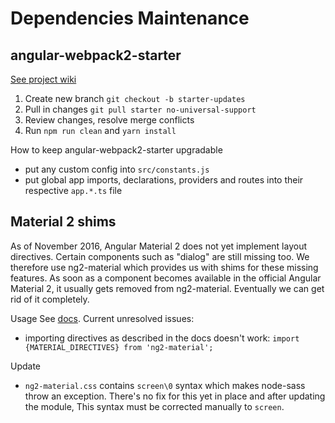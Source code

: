 Dependencies Maintenance
========================

angular-webpack2-starter
------------------------

[See project wiki](https://github.com/qdouble/angular-webpack2-starter/wiki/Recommended-Steps-for-Merging-Starter-into-Existing-Project)

1. Create new branch `git checkout -b starter-updates`
2. Pull in changes `git pull starter no-universal-support`
3. Review changes, resolve merge conflicts
4. Run `npm run clean` and `yarn install`

How to keep angular-webpack2-starter upgradable
- put any custom config into `src/constants.js`
- put global app imports, declarations, providers and routes into their respective
  `app.*.ts` file

Material 2 shims
----------------

As of November 2016, Angular Material 2 does not yet implement layout directives.
Certain components such as "dialog" are still missing too. We therefore use 
ng2-material which provides us with shims for these missing features. As soon
as a component becomes available in the official Angular Material 2, it usually
gets removed from ng2-material. Eventually we can get rid of it completely.

Usage
See [docs](https://justindujardin.github.io/ng2-material/#/components/dialog).
Current unresolved issues:
- importing directives as described in the docs doesn't work:
  `import {MATERIAL_DIRECTIVES} from 'ng2-material';` 

Update
- `ng2-material.css` contains `screen\0` syntax which makes node-sass throw an
  exception. There's no fix for this yet in place and after updating the module,
  This syntax must be corrected manually to `screen`.